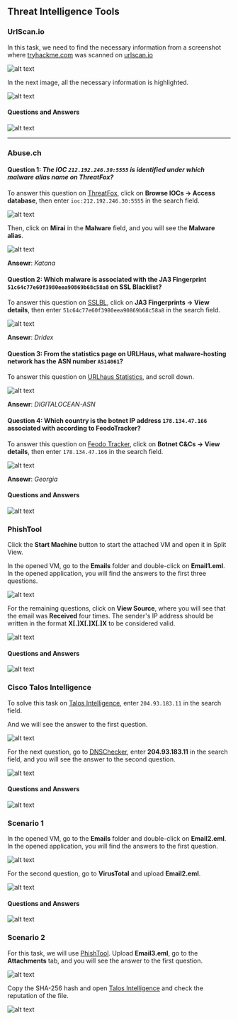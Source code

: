 ## Threat Intelligence Tools

### UrlScan.io

In this task, we need to find the necessary information from a screenshot where [tryhackme.com](https://tryhackme.com/) was scanned on [urlscan.io](https://urlscan.io/)

![alt text](images/image.png)

In the next image, all the necessary information is highlighted.

![alt text](images/image-1.png)


#### Questions and Answers

![alt text](images/image-2.png)

---

### Abuse.ch

#### Question 1: <i>The IOC `212.192.246.30:5555` is identified under which malware alias name on ThreatFox?</i>

To answer this question on [ThreatFox](https://threatfox.abuse.ch/), click on **Browse IOCs → Access database**, then enter `ioc:212.192.246.30:5555` in the search field.

![alt text](images/image-3.png)

Then, click on **Mirai** in the **Malware** field, and you will see the **Malware alias**.

![alt text](images/image-4.png)

**Ansewr**: <i>Katana</i>

#### Question 2: Which malware is associated with the JA3 Fingerprint `51c64c77e60f3980eea90869b68c58a8` on SSL Blacklist?

To answer this question on [SSLBL](https://sslbl.abuse.ch/), click on **JA3 Fingerprints → View details**, then enter `51c64c77e60f3980eea90869b68c58a8` in the search field.

![alt text](images/image-5.png)

**Ansewr**: <i>Dridex</i>

#### Question 3: From the statistics page on URLHaus, what malware-hosting network has the ASN number `AS14061`? 

To answer this question on [URLhaus Statistics](https://urlhaus.abuse.ch/statistics/), and scroll down.

![alt text](images/image-6.png)

**Ansewr**: <i>DIGITALOCEAN-ASN</i>

#### Question 4: Which country is the botnet IP address `178.134.47.166` associated with according to FeodoTracker?

To answer this question on [Feodo Tracker](https://feodotracker.abuse.ch/), click on **Botnet C&Cs
 → View details**, then enter `178.134.47.166` in the search field.

![alt text](images/image-7.png)

**Ansewr**: <i>Georgia</i>

#### Questions and Answers

![alt text](images/image-8.png)

### PhishTool

Click the **Start Machine** button to start the attached VM and open it in Split View.

In the opened VM, go to the **Emails** folder and double-click on **Email1.eml**. In the opened application, you will find the answers to the first three questions.

![alt text](images/image-9.png)

For the remaining questions, click on **View Source**, where you will see that the email was **Received** four times. The sender's IP address should be written in the format **X[.]X[.]X[.]X** to be considered valid.

![alt text](images/image-11.png)

#### Questions and Answers

![alt text](images/image-10.png)

### Cisco Talos Intelligence

To solve this task on [Talos Intelligence](https://talosintelligence.com/), enter `204.93.183.11` in the search field.

And we will see the answer to the first question.

![alt text](images/image-12.png)

For the next question, go to [DNSChecker](https://dnschecker.org/ip-whois-lookup.php), enter **204.93.183.11** in the search field, and you will see the answer to the second question.

![alt text](images/image-13.png)

#### Questions and Answers

![alt text](images/image-14.png)

### Scenario 1

In the opened VM, go to the **Emails** folder and double-click on **Email2.eml**. In the opened application, you will find the answers to the first question.

![alt text](images/image-15.png)

For the second question, go to **VirusTotal** and upload **Email2.eml**.

![alt text](images/image-16.png)

#### Questions and Answers

![alt text](images/image-17.png)

### Scenario 2

For this task, we will use [PhishTool](https://app.phishtool.com/). Upload **Email3.eml**, go to the **Attachments** tab, and you will see the answer to the first question.

![alt text](images/image-19.png)

Copy the SHA-256 hash and open [Talos Intelligence](https://talosintelligence.com/) and check the reputation of the file.

![alt text](images/image-20.png)
